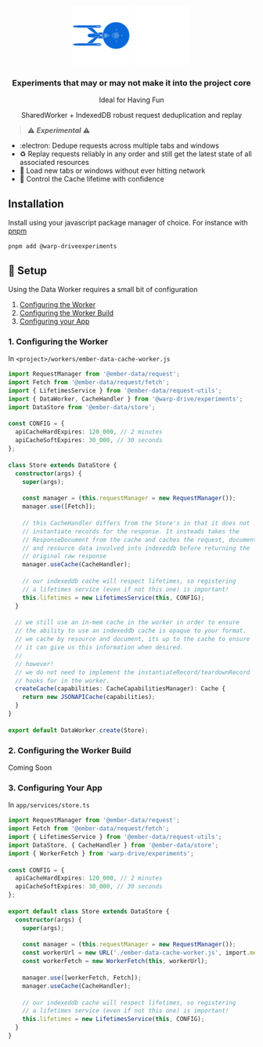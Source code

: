 <p align="center">
  <img
    class="project-logo"
    src="./NCC-1701-a-blue.svg#gh-light-mode-only"
    alt="WarpDrive"
    width="120px"
    title="WarpDrive" />
  <img
    class="project-logo"
    src="./NCC-1701-a.svg#gh-dark-mode-only"
    alt="WarpDrive"
    width="120px"
    title="WarpDrive" />
</p>

<h3 align="center">Experiments that may or may not make it into the project core</h3>
<p align="center">Ideal for Having Fun</p>
<p align="center">SharedWorker + IndexedDB robust request deduplication and replay</p>

> ⚠️ ***Experimental*** ⚠️

- :electron: Dedupe requests across multiple tabs and windows
- ♻️ Replay requests reliably in any order and still get the latest state of all associated resources
- 📶 Load new tabs or windows without ever hitting network
- 💪 Control the Cache lifetime with confidence


## Installation

Install using your javascript package manager of choice. For instance with [pnpm](https://pnpm.io/)

```no-highlight
pnpm add @warp-driveexperiments
```

## 🚀 Setup

Using the Data Worker requires a small bit of configuration

1. [Configuring the Worker]()
2. [Configuring the Worker Build]()
3. [Configuring your App]()

### 1. Configuring the Worker

In `<project>/workers/ember-data-cache-worker.js`

```ts
import RequestManager from '@ember-data/request';
import Fetch from '@ember-data/request/fetch';
import { LifetimesService } from '@ember-data/request-utils';
import { DataWorker, CacheHandler } from '@warp-drive/experiments';
import DataStore from '@ember-data/store';

const CONFIG = {
  apiCacheHardExpires: 120_000, // 2 minutes
  apiCacheSoftExpires: 30_000, // 30 seconds
};

class Store extends DataStore {
  constructor(args) {
    super(args);

    const manager = (this.requestManager = new RequestManager());
    manager.use([Fetch]);

    // this CacheHandler differs from the Store's in that it does not
    // instantiate records for the response. It insteads takes the
    // ResponseDocument from the cache and caches the request, document
    // and resource data involved into indexeddb before returning the
    // original raw response
    manager.useCache(CacheHandler);

    // our indexeddb cache will respect lifetimes, so registering
    // a lifetimes service (even if not this one) is important!
    this.lifetimes = new LifetimesService(this, CONFIG);
  }

  // we still use an in-mem cache in the worker in order to ensure
  // the ability to use an indexeddb cache is opaque to your format.
  // we cache by resource and document, its up to the cache to ensure
  // it can give us this information when desired.
  //
  // however!
  // we do not need to implement the instantiateRecord/teardownRecord
  // hooks for in the worker.
  createCache(capabilities: CacheCapabilitiesManager): Cache {
    return new JSONAPICache(capabilities);
  }
}

export default DataWorker.create(Store);
```

### 2. Configuring the Worker Build

Coming Soon
### 3. Configuring Your App

In `app/services/store.ts`

```ts
import RequestManager from '@ember-data/request';
import Fetch from '@ember-data/request/fetch';
import { LifetimesService } from '@ember-data/request-utils';
import DataStore, { CacheHandler } from '@ember-data/store';
import { WorkerFetch } from 'warp-drive/experiments';

const CONFIG = {
  apiCacheHardExpires: 120_000, // 2 minutes
  apiCacheSoftExpires: 30_000, // 30 seconds
};

export default class Store extends DataStore {
  constructor(args) {
    super(args);

    const manager = (this.requestManager = new RequestManager());
    const workerUrl = new URL('./ember-data-cache-worker.js', import.meta.url)
    const workerFetch = new WorkerFetch(this, workerUrl);

    manager.use([workerFetch, Fetch]);
    manager.useCache(CacheHandler);

    // our indexeddb cache will respect lifetimes, so registering
    // a lifetimes service (even if not this one) is important!
    this.lifetimes = new LifetimesService(this, CONFIG);
  }
}
```
